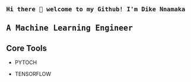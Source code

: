 

<!--
**Nnamaka/Nnamaka** is a ✨ _special_ ✨ repository because its `README.md` (this file) appears on your GitHub profile.

Here are some ideas to get you started:

- 🔭 I’m currently working on ...
- 🌱 I’m currently learning ...
- 👯 I’m looking to collaborate on ...
- 🤔 I’m looking for help with ...
- 💬 Ask me about ...
- 📫 How to reach me: ...
- 😄 Pronouns: ...
- ⚡ Fun fact: ...
#### Design , Build and Maintain ML/DL systems
-->

<!-- ![Design , Build and Maintain ML/DL systems](https://github.com/Nnamaka/Nnamaka/blob/main/pngegg.png) -->
<!--
<p align="center">
  <img width="250" src="https://github.com/Nnamaka/Nnamaka/blob/main/pngegg.png">
</p>
-->

<h3 align="left"><samp> Hi there 👋  welcome to my Github! I'm Dike Nnamaka </samp></h3>

<h2 align="left"><samp>A Machine Learning Engineer </samp></h2>

## Core Tools
*  PYTOCH

*  TENSORFLOW

